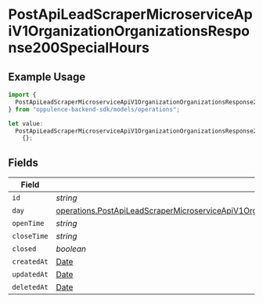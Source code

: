 # PostApiLeadScraperMicroserviceApiV1OrganizationOrganizationsResponse200SpecialHours

## Example Usage

```typescript
import {
  PostApiLeadScraperMicroserviceApiV1OrganizationOrganizationsResponse200SpecialHours,
} from "oppulence-backend-sdk/models/operations";

let value:
  PostApiLeadScraperMicroserviceApiV1OrganizationOrganizationsResponse200SpecialHours =
    {};
```

## Fields

| Field                                                                                                                                                                                                                                                | Type                                                                                                                                                                                                                                                 | Required                                                                                                                                                                                                                                             | Description                                                                                                                                                                                                                                          |
| ---------------------------------------------------------------------------------------------------------------------------------------------------------------------------------------------------------------------------------------------------- | ---------------------------------------------------------------------------------------------------------------------------------------------------------------------------------------------------------------------------------------------------- | ---------------------------------------------------------------------------------------------------------------------------------------------------------------------------------------------------------------------------------------------------- | ---------------------------------------------------------------------------------------------------------------------------------------------------------------------------------------------------------------------------------------------------- |
| `id`                                                                                                                                                                                                                                                 | *string*                                                                                                                                                                                                                                             | :heavy_minus_sign:                                                                                                                                                                                                                                   | N/A                                                                                                                                                                                                                                                  |
| `day`                                                                                                                                                                                                                                                | [operations.PostApiLeadScraperMicroserviceApiV1OrganizationOrganizationsResponse200ApplicationJSONResponseBodyDay](../../models/operations/postapileadscrapermicroserviceapiv1organizationorganizationsresponse200applicationjsonresponsebodyday.md) | :heavy_minus_sign:                                                                                                                                                                                                                                   | N/A                                                                                                                                                                                                                                                  |
| `openTime`                                                                                                                                                                                                                                           | *string*                                                                                                                                                                                                                                             | :heavy_minus_sign:                                                                                                                                                                                                                                   | N/A                                                                                                                                                                                                                                                  |
| `closeTime`                                                                                                                                                                                                                                          | *string*                                                                                                                                                                                                                                             | :heavy_minus_sign:                                                                                                                                                                                                                                   | N/A                                                                                                                                                                                                                                                  |
| `closed`                                                                                                                                                                                                                                             | *boolean*                                                                                                                                                                                                                                            | :heavy_minus_sign:                                                                                                                                                                                                                                   | N/A                                                                                                                                                                                                                                                  |
| `createdAt`                                                                                                                                                                                                                                          | [Date](https://developer.mozilla.org/en-US/docs/Web/JavaScript/Reference/Global_Objects/Date)                                                                                                                                                        | :heavy_minus_sign:                                                                                                                                                                                                                                   | N/A                                                                                                                                                                                                                                                  |
| `updatedAt`                                                                                                                                                                                                                                          | [Date](https://developer.mozilla.org/en-US/docs/Web/JavaScript/Reference/Global_Objects/Date)                                                                                                                                                        | :heavy_minus_sign:                                                                                                                                                                                                                                   | N/A                                                                                                                                                                                                                                                  |
| `deletedAt`                                                                                                                                                                                                                                          | [Date](https://developer.mozilla.org/en-US/docs/Web/JavaScript/Reference/Global_Objects/Date)                                                                                                                                                        | :heavy_minus_sign:                                                                                                                                                                                                                                   | N/A                                                                                                                                                                                                                                                  |